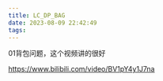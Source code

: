 ```yaml
---
title: LC_DP_BAG
date: 2023-08-09 22:42:49
tags:
---
```






01背包问题，这个视频讲的很好 

https://www.bilibili.com/video/BV1pY4y1J7na



